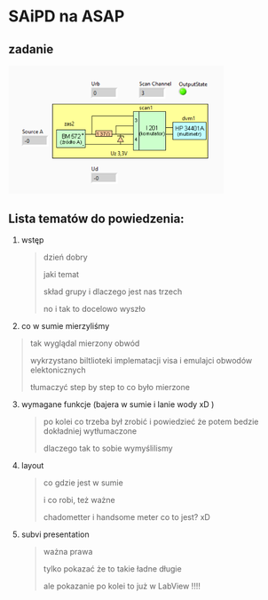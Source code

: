 # SAiPD na ASAP

## zadanie

<img src="assets/image-20210614215801520.png" alt="image-20210614215801520" style="zoom:80%;" /> 

## Lista tematów do powiedzenia:

1. wstęp

   >  dzień dobry
   >
   > jaki temat 
   >
   > skład grupy i dlaczego jest nas trzech
   >
   > no i tak to docelowo wyszło
   
2.  co w sumie mierzyliśmy

   > tak wyglądal mierzony obwód
   >
   > wykrzystano biltlioteki implematacji visa i emulajci obwodów elektonicznych
   >
   > tłumaczyć step by step to co było mierzone

3. wymagane funkcje (bajera w sumie i lanie wody xD )

   > po kolei co trzeba był zrobić i powiedzieć że potem bedzie dokładniej wytłumaczone
   >
   > dlaczego tak to sobie wymyślilismy

4. layout

   > co gdzie jest w sumie
   >
   > i co robi, też ważne
   >
   > chadometter i handsome meter co to jest? xD

5. subvi presentation

   > ważna prawa
   >
   > tylko pokazać że to takie ładne długie
   >
   > ale pokazanie po kolei to już w LabView !!!!
   >
   > 